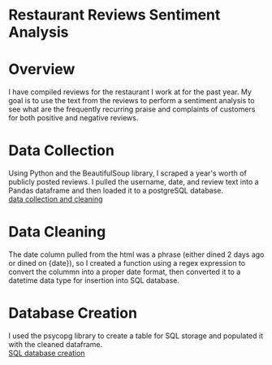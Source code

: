 # Restaurant Reviews Sentiment Analysis

# Overview
I have compiled reviews for the restaurant I work at for the past year. My goal is to use the text from the reviews to perform a sentiment analysis to see what are the frequently recurring praise and complaints of customers for both positive and negative reviews.

# Data Collection
Using Python and the BeautifulSoup library, I scraped a year's worth of publicly posted reviews. I pulled the username, date, and review text into a Pandas dataframe and then loaded it to a postgreSQL database. <br>
[data collection and cleaning](https://github.com/aklesitz/rest_reviews/blob/main/getData.py) <br>

# Data Cleaning
The date column pulled from the html was a phrase (either dined 2 days ago or dined on {date}), so I created a function using a regex expression to convert the colummn into a proper date format, then converted it to a datetime data type for insertion into SQL database.

# Database Creation
I used the psycopg library to create a table for SQL storage and populated it with the cleaned dataframe. <br>
[SQL database creation](https://github.com/aklesitz/rest_reviews/blob/main/df_to_postgre.py)